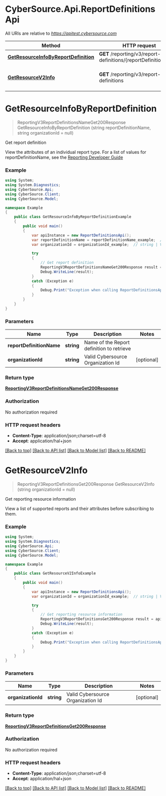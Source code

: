 # CyberSource.Api.ReportDefinitionsApi

All URIs are relative to *https://apitest.cybersource.com*

Method | HTTP request | Description
------------- | ------------- | -------------
[**GetResourceInfoByReportDefinition**](ReportDefinitionsApi.md#getresourceinfobyreportdefinition) | **GET** /reporting/v3/report-definitions/{reportDefinitionName} | Get report definition
[**GetResourceV2Info**](ReportDefinitionsApi.md#getresourcev2info) | **GET** /reporting/v3/report-definitions | Get reporting resource information


<a name="getresourceinfobyreportdefinition"></a>
# **GetResourceInfoByReportDefinition**
> ReportingV3ReportDefinitionsNameGet200Response GetResourceInfoByReportDefinition (string reportDefinitionName, string organizationId = null)

Get report definition

View the attributes of an individual report type. For a list of values for reportDefinitionName, see the [Reporting Developer Guide](https://www.cybersource.com/developers/documentation/reporting_and_reconciliation/) 

### Example
```csharp
using System;
using System.Diagnostics;
using CyberSource.Api;
using CyberSource.Client;
using CyberSource.Model;

namespace Example
{
    public class GetResourceInfoByReportDefinitionExample
    {
        public void main()
        {
            var apiInstance = new ReportDefinitionsApi();
            var reportDefinitionName = reportDefinitionName_example;  // string | Name of the Report definition to retrieve
            var organizationId = organizationId_example;  // string | Valid Cybersource Organization Id (optional) 

            try
            {
                // Get report definition
                ReportingV3ReportDefinitionsNameGet200Response result = apiInstance.GetResourceInfoByReportDefinition(reportDefinitionName, organizationId);
                Debug.WriteLine(result);
            }
            catch (Exception e)
            {
                Debug.Print("Exception when calling ReportDefinitionsApi.GetResourceInfoByReportDefinition: " + e.Message );
            }
        }
    }
}
```

### Parameters

Name | Type | Description  | Notes
------------- | ------------- | ------------- | -------------
 **reportDefinitionName** | **string**| Name of the Report definition to retrieve | 
 **organizationId** | **string**| Valid Cybersource Organization Id | [optional] 

### Return type

[**ReportingV3ReportDefinitionsNameGet200Response**](ReportingV3ReportDefinitionsNameGet200Response.md)

### Authorization

No authorization required

### HTTP request headers

 - **Content-Type**: application/json;charset=utf-8
 - **Accept**: application/hal+json

[[Back to top]](#) [[Back to API list]](../README.md#documentation-for-api-endpoints) [[Back to Model list]](../README.md#documentation-for-models) [[Back to README]](../README.md)

<a name="getresourcev2info"></a>
# **GetResourceV2Info**
> ReportingV3ReportDefinitionsGet200Response GetResourceV2Info (string organizationId = null)

Get reporting resource information

View a list of supported reports and their attributes before subscribing to them. 

### Example
```csharp
using System;
using System.Diagnostics;
using CyberSource.Api;
using CyberSource.Client;
using CyberSource.Model;

namespace Example
{
    public class GetResourceV2InfoExample
    {
        public void main()
        {
            var apiInstance = new ReportDefinitionsApi();
            var organizationId = organizationId_example;  // string | Valid Cybersource Organization Id (optional) 

            try
            {
                // Get reporting resource information
                ReportingV3ReportDefinitionsGet200Response result = apiInstance.GetResourceV2Info(organizationId);
                Debug.WriteLine(result);
            }
            catch (Exception e)
            {
                Debug.Print("Exception when calling ReportDefinitionsApi.GetResourceV2Info: " + e.Message );
            }
        }
    }
}
```

### Parameters

Name | Type | Description  | Notes
------------- | ------------- | ------------- | -------------
 **organizationId** | **string**| Valid Cybersource Organization Id | [optional] 

### Return type

[**ReportingV3ReportDefinitionsGet200Response**](ReportingV3ReportDefinitionsGet200Response.md)

### Authorization

No authorization required

### HTTP request headers

 - **Content-Type**: application/json;charset=utf-8
 - **Accept**: application/hal+json

[[Back to top]](#) [[Back to API list]](../README.md#documentation-for-api-endpoints) [[Back to Model list]](../README.md#documentation-for-models) [[Back to README]](../README.md)


